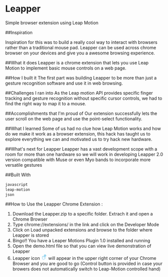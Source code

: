 # Leapper
Simple browser extension using Leap Motion


##Inspiration

Inspiration for this was to build a really cool way to interact with browsers rather than a traditional mouse pad. Leapper can be used across chrome browser on your devices and give you a awesome browsing experience.

##What it does
Leapper is a chrome extension that lets you use Leap Motion to implement basic mouse controls on a web page.

##How I built it
The first part was building Leapper to be more than just a gesture recognition software and use it in web browsing.

##Challenges I ran into
As the Leap motion API provides specific finger tracking and gesture recognition without specific cursor controls, we had to find the right way to map it to a mouse.

##Accomplishments that I'm proud of
Our extension successfully lets the user scroll on the web page and use the point-select functionality.

##What I learned
Some of us had no clue how Leap Motion works and how do we make it work as a browser extension, this hack has taught us to explore everything we can and motivated us to try hack new hardware.

##What's next for Leapper
Leapper has a vast development scope with a room for more than one hardware so we will work in developing Leapper 2.0 version compatible with Muse or even Myo bands to incorporate more versatile gestures

##Built With

    javascript
    leap-motion
    json

##How to Use the Leapper Chrome Extension :
1. Download the Leapper.zip to a specific folder. Extrach it and open a Chrome Browser
2. Type chrome://extensions/ in the link and click on the Developer Mode
3. Click on Load unpacked extensions and browse to the folder where Leapper is stored
4. Bingo!! You have a Leaper Motions Plugin 1.0 installed and running
5. Open the demo.html file so that you can view live demonstration of Leapper 
6. Leapper icon ![alt tag](https://github.com/SaurabhPalaspagar/Leapper/blob/master/icon.png) will appear in the upper right corner of your Chrome Browser and you are good to go (Control button is provided in case your browers does not automatically switch to Leap-Motion controlled hand)
